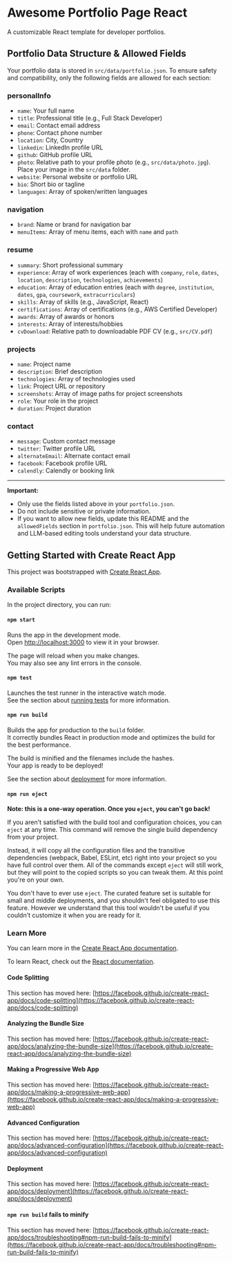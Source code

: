 # Awesome Portfolio Page React

A customizable React template for developer portfolios.

## Portfolio Data Structure & Allowed Fields

Your portfolio data is stored in `src/data/portfolio.json`. To ensure safety and compatibility, only the following fields are allowed for each section:

### personalInfo
- `name`: Your full name
- `title`: Professional title (e.g., Full Stack Developer)
- `email`: Contact email address
- `phone`: Contact phone number
- `location`: City, Country
- `linkedin`: LinkedIn profile URL
- `github`: GitHub profile URL
- `photo`: Relative path to your profile photo (e.g., `src/data/photo.jpg`). Place your image in the `src/data` folder.
- `website`: Personal website or portfolio URL
- `bio`: Short bio or tagline
- `languages`: Array of spoken/written languages

### navigation
- `brand`: Name or brand for navigation bar
- `menuItems`: Array of menu items, each with `name` and `path`

### resume
- `summary`: Short professional summary
- `experience`: Array of work experiences (each with `company`, `role`, `dates`, `location`, `description`, `technologies`, `achievements`)
- `education`: Array of education entries (each with `degree`, `institution`, `dates`, `gpa`, `coursework`, `extracurriculars`)
- `skills`: Array of skills (e.g., JavaScript, React)
- `certifications`: Array of certifications (e.g., AWS Certified Developer)
- `awards`: Array of awards or honors
- `interests`: Array of interests/hobbies
- `cvDownload`: Relative path to downloadable PDF CV (e.g., `src/CV.pdf`)

### projects
- `name`: Project name
- `description`: Brief description
- `technologies`: Array of technologies used
- `link`: Project URL or repository
- `screenshots`: Array of image paths for project screenshots
- `role`: Your role in the project
- `duration`: Project duration

### contact
- `message`: Custom contact message
- `twitter`: Twitter profile URL
- `alternateEmail`: Alternate contact email
- `facebook`: Facebook profile URL
- `calendly`: Calendly or booking link

---

**Important:**
- Only use the fields listed above in your `portfolio.json`.
- Do not include sensitive or private information.
- If you want to allow new fields, update this README and the `allowedFields` section in `portfolio.json`. This will help future automation and LLM-based editing tools understand your data structure.

## Getting Started with Create React App

This project was bootstrapped with [Create React App](https://github.com/facebook/create-react-app).

### Available Scripts

In the project directory, you can run:

#### `npm start`

Runs the app in the development mode.\
Open [http://localhost:3000](http://localhost:3000) to view it in your browser.

The page will reload when you make changes.\
You may also see any lint errors in the console.

#### `npm test`

Launches the test runner in the interactive watch mode.\
See the section about [running tests](https://facebook.github.io/create-react-app/docs/running-tests) for more information.

#### `npm run build`

Builds the app for production to the `build` folder.\
It correctly bundles React in production mode and optimizes the build for the best performance.

The build is minified and the filenames include the hashes.\
Your app is ready to be deployed!

See the section about [deployment](https://facebook.github.io/create-react-app/docs/deployment) for more information.

#### `npm run eject`

**Note: this is a one-way operation. Once you `eject`, you can't go back!**

If you aren't satisfied with the build tool and configuration choices, you can `eject` at any time. This command will remove the single build dependency from your project.

Instead, it will copy all the configuration files and the transitive dependencies (webpack, Babel, ESLint, etc) right into your project so you have full control over them. All of the commands except `eject` will still work, but they will point to the copied scripts so you can tweak them. At this point you're on your own.

You don't have to ever use `eject`. The curated feature set is suitable for small and middle deployments, and you shouldn't feel obligated to use this feature. However we understand that this tool wouldn't be useful if you couldn't customize it when you are ready for it.

### Learn More

You can learn more in the [Create React App documentation](https://facebook.github.io/create-react-app/docs/getting-started).

To learn React, check out the [React documentation](https://reactjs.org/).

#### Code Splitting

This section has moved here: [https://facebook.github.io/create-react-app/docs/code-splitting](https://facebook.github.io/create-react-app/docs/code-splitting)

#### Analyzing the Bundle Size

This section has moved here: [https://facebook.github.io/create-react-app/docs/analyzing-the-bundle-size](https://facebook.github.io/create-react-app/docs/analyzing-the-bundle-size)

#### Making a Progressive Web App

This section has moved here: [https://facebook.github.io/create-react-app/docs/making-a-progressive-web-app](https://facebook.github.io/create-react-app/docs/making-a-progressive-web-app)

#### Advanced Configuration

This section has moved here: [https://facebook.github.io/create-react-app/docs/advanced-configuration](https://facebook.github.io/create-react-app/docs/advanced-configuration)

#### Deployment

This section has moved here: [https://facebook.github.io/create-react-app/docs/deployment](https://facebook.github.io/create-react-app/docs/deployment)

#### `npm run build` fails to minify

This section has moved here: [https://facebook.github.io/create-react-app/docs/troubleshooting#npm-run-build-fails-to-minify](https://facebook.github.io/create-react-app/docs/troubleshooting#npm-run-build-fails-to-minify)
